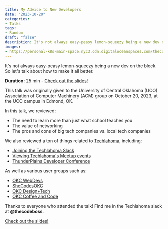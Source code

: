 ```yaml
---
title: My Advice to New Developers
date: "2023-10-20"
categories:
- Talks
tags:
- Random
draft: "false"
description: It's not always easy-peasy lemon-squeezy being a new dev on the block. So let's talk about how to make it all better.
images:
- https://personal-k8s-main-space.nyc3.cdn.digitaloceanspaces.com/thecodeboss.dev/entries/my-advice-to-new-devs/my-advice-to-new-devs-og-2.jpg
---
```


It's not always easy-peasy lemon-squeezy being a new dev on the block.
So let's talk about how to make it all better.

**Duration:** 25 min - [Check out the
slides!](https://simpleslides.dev/aHR0cHM6Ly9yYXcuZ2l0aHVidXNlcmNvbnRlbnQuY29tL2Fsa3JhdXNzNDgvdGFsa3MvbWFzdGVyL2FkdmljZS10by1uZXctZGV2cy9zbGlkZXMubWQ=?index=0)

This talk was originally given to the University of Central Oklahoma (UCO)
Association of Computer Machinery (ACM) group on October 20, 2023, at the UCO
campus in Edmond, OK.

In this talk, we reviewed:

* The need to learn more than just what school teaches you
* The value of networking
* The pros and cons of big tech companies vs. local tech companies

We also reviewed a ton of things related to
[Techlahoma](https://techlahoma.org), including:

* [Joining the Techlahoma Slack](https://slack.techlahoma.org)
* [Viewing Techlahoma's Meetup events](https://meetup.com/pro/techlahoma)
* [ThunderPlains Developer Conference](https://2023.thunderplainsconf.com/)

As well as various user groups such as:

* [OKC WebDevs](https://meetup.com/okcwebdevs)
* [SheCodesOKC](https://meetup.com/shecodesokc)
* [OKC Design+Tech](https://www.meetup.com/okc-design-and-tech)
* [OKC Coffee and Code](https://www.meetup.com/okccoffeeandcode/)

Thanks to everyone who attended the talk! Find me in the Techlahoma slack at
**@thecodeboss**.

[Check out the
slides!](https://simpleslides.dev/aHR0cHM6Ly9yYXcuZ2l0aHVidXNlcmNvbnRlbnQuY29tL2Fsa3JhdXNzNDgvdGFsa3MvbWFzdGVyL2FkdmljZS10by1uZXctZGV2cy9zbGlkZXMubWQ=?index=0)
